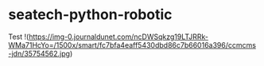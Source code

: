 # seatech-python-robotic
Test
!(https://img-0.journaldunet.com/ncDWSqkzg19LTJRRk-WMa71HcYo=/1500x/smart/fc7bfa4eaff5430dbd86c7b66016a396/ccmcms-jdn/35754562.jpg)